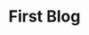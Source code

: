 ---
layout: schedule
title: First Blog
description: notebook
toc: true
comments: true
course: {csse: {week: 1}}
type: hacks
---